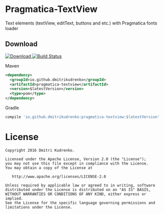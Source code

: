 Pragmatica-TextView
===================

Text elements (textView, editText, buttons and etc.) with Pragmatica fonts loader

Download
--------
[ ![Download](https://api.bintray.com/packages/dmitrikudrenko/maven/Pragmatica-TextView/images/download.svg) ](https://bintray.com/dmitrikudrenko/maven/Pragmatica-TextView/_latestVersion)
[![Build Status](https://travis-ci.org/dmitrikudrenko/Pragmatica-TextView.svg?branch=master)](https://travis-ci.org/dmitrikudrenko/Pragmatica-TextView)

Maven
```xml
<dependency>
  <groupId>io.github.dmitrikudrenko</groupId>
  <artifactId>pragmatica-textview</artifactId>
  <version>$latestVersion</version>
  <type>pom</type>
</dependency>
```

Gradle
```groovy
compile 'io.github.dmitrikudrenko:pragmatica-textview:$latestVersion'
```

License
=======

    Copyright 2016 Dmitri Kudrenko.

    Licensed under the Apache License, Version 2.0 (the "License");
    you may not use this file except in compliance with the License.
    You may obtain a copy of the License at

       http://www.apache.org/licenses/LICENSE-2.0

    Unless required by applicable law or agreed to in writing, software
    distributed under the License is distributed on an "AS IS" BASIS,
    WITHOUT WARRANTIES OR CONDITIONS OF ANY KIND, either express or implied.
    See the License for the specific language governing permissions and
    limitations under the License.